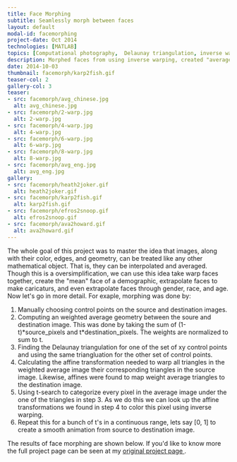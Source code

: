 ```yaml
---
title: Face Morphing
subtitle: Seamlessly morph between faces  
layout: default
modal-id: facemorphing
project-date: Oct 2014
technologies: [MATLAB]
topics: [Computational photography,  Delaunay triangulation, inverse warping]
description: Morphed faces from using inverse warping, created "average" faces, extrapolated faces to make caricatures
date: 2014-10-03
thumbnail: facemorph/karp2fish.gif
teaser-col: 2
gallery-col: 3
teaser:
- src: facemorph/avg_chinese.jpg
  alt: avg_chinese.jpg
- src: facemorph/2-warp.jpg
  alt: 2-warp.jpg
- src: facemorph/4-warp.jpg
  alt: 4-warp.jpg
- src: facemorph/6-warp.jpg
  alt: 6-warp.jpg
- src: facemorph/8-warp.jpg
  alt: 8-warp.jpg
- src: facemorph/avg_eng.jpg
  alt: avg_eng.jpg
gallery:
- src: facemorph/heath2joker.gif
  alt: heath2joker.gif
- src: facemorph/karp2fish.gif
  alt: karp2fish.gif
- src: facemorph/efros2snoop.gif
  alt: efros2snoop.gif
- src: facemorph/ava2howard.gif
  alt: ava2howard.gif
---
```

The whole goal of this project was to master the idea that images, along with their color, edges, and geometry, can be treated like any other mathematical object. That is, they can be interpolated and averaged. Though this is a oversimplification, we can use this idea take warp faces together, create the "mean" face of a demographic, extrapolate faces to make caricaturs, and even extrapolate faces through gender, race, and age. Now let's go in more detail. For exaple, morphing was done by:
<ol>
	<li>Manually choosing control points on the source and destination images.</li>
	<li>Computing an weighted average geometry between the soure and destination image. This was done by taking the sum of (1-t)*source_pixels and t*destination_pixels. The weights are normalized to sum to t.</li>
	<li>Finding the Delaunay triangulation for one of the set of xy control points and using the same triangluation for the other set of control points.</li>
	<li>Calculating the affine transformation needed to warp all triangles in the weighted average image their corresponding triangles in the source image. Likewise, affines were found to map weight average triangles to the destination image.</li>
	<li>Using t-search to categorize every pixel in the average image under the one of the triangles in step 3. As we do this we can look up the affine transformations we found in step 4 to color this pixel using inverse warping.</li>
	<li>Repeat this for a bunch of t's in a continuous range, lets say [0, 1] to create a smooth animation from source to destination image.</li>
</ol>
The results of face morphing are shown below. If you'd like to know more the full project page can be seen at my <a href="https://inst.eecs.berkeley.edu/~cs194-26/fa14/upload/files/proj5/cs194-dx/"> original project page </a>.